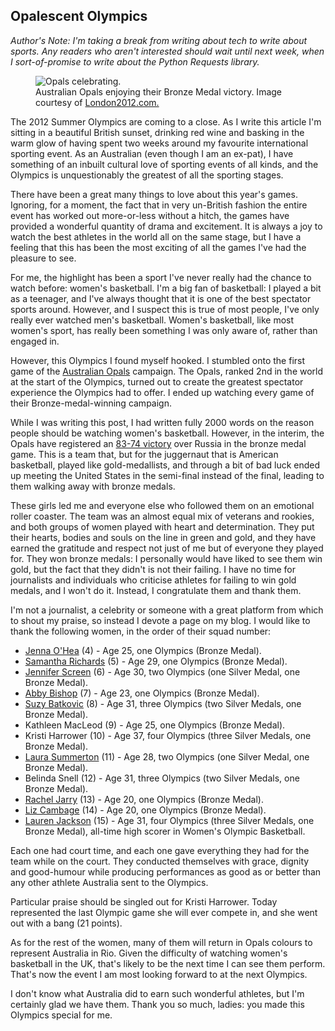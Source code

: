 ## Opalescent Olympics

*Author's Note: I'm taking a break from writing about tech to write about
sports. Any readers who aren't interested should wait until next week, when I
sort-of-promise to write about the Python Requests library.*

<figure>
    <img src="http://www.london2012.com/mm/Photo/sport/General/01/40/29/87/1402987_MFULL.jpg" alt="Opals celebrating." />
    <figcaption>Australian Opals enjoying their Bronze Medal victory. Image courtesy of <a href="http://www.london2012.com/photos/latestpictures.html#fullscreen-australia-celebrate-bronze-the-women-basketball-1402995">London2012.com.</a></figcaption>
</figure>

The 2012 Summer Olympics are coming to a close. As I write this article I'm
sitting in a beautiful British sunset, drinking red wine and basking in the
warm glow of having spent two weeks around my favourite international sporting
event. As an Australian (even though I am an ex-pat), I have something of an
inbuilt cultural love of sporting events of all kinds, and the Olympics is
unquestionably the greatest of all the sporting stages.

There have been a great many things to love about this year's games. Ignoring,
for a moment, the fact that in very un-British fashion the entire event has
worked out more-or-less without a hitch, the games have provided a wonderful
quantity of drama and excitement. It is always a joy to watch the best
athletes in the world all on the same stage, but I have a feeling that this
has been the most exciting of all the games I've had the pleasure to see.

For me, the highlight has been a sport I've never really had the chance to
watch before: women's basketball. I'm a big fan of basketball: I played a bit
as a teenager, and I've always thought that it is one of the best spectator
sports around. However, and I suspect this is true of most people, I've only
really ever watched men's basketball. Women's basketball, like most women's
sport, has really been something I was only aware of, rather than engaged in.

However, this Olympics I found myself hooked. I stumbled onto the first game
of the [Australian Opals](http://basketball.net.au/index.php?id=283) campaign.
The Opals, ranked 2nd in the world at the start of the Olympics, turned out to
create the greatest spectator experience the Olympics had to offer. I ended up
watching every game of their Bronze-medal-winning campaign.

While I was writing this post, I had written fully 2000 words on the reason
people should be watching women's basketball. However, in the interim, the
Opals have registered an [83-74 victory](http://www.london2012.com/basketball/event/women/match=bkw400102/index.html)
over Russia in the bronze medal game. This is a team that, but for the
juggernaut that is American basketball, played like gold-medallists, and
through a bit of bad luck ended up meeting the United States in the semi-final
instead of the final, leading to them walking away with bronze medals.

These girls led me and everyone else who followed them on an emotional
roller coaster. The team was an almost equal mix of veterans and rookies, and
both groups of women played with heart and determination. They put their
hearts, bodies and souls on the line in green and gold, and they have earned
the gratitude and respect not just of me but of everyone they played for. They
won bronze medals: I personally would have liked to see them win gold, but the
fact that they didn't is not their failing. I have no time for journalists and
individuals who criticise athletes for failing to win gold medals, and I won't
do it. Instead, I congratulate them and thank them.

I'm not a journalist, a celebrity or someone with a great platform from which
to shout my praise, so instead I devote a page on my blog. I would like to
thank the following women, in the order of their squad number:

* [Jenna O'Hea](https://twitter.com/JennaOHea) (4) - Age 25, one Olympics
  (Bronze Medal).
* [Samantha Richards](https://twitter.com/sricho008) (5) - Age 29, one
  Olympics (Bronze Medal).
* [Jennifer Screen](https://twitter.com/JenniScreen) (6) - Age 30, two
  Olympics (one Silver Medal, one Bronze Medal).
* [Abby Bishop](https://twitter.com/Abby_Knight10) (7) - Age 23, one Olympics
  (Bronze Medal).
* [Suzy Batkovic](https://twitter.com/SuzyBatkovic) (8) - Age 31, three
  Olympics (two Silver Medals, one Bronze Medal).
* Kathleen MacLeod (9) - Age 25, one Olympics (Bronze Medal).
* Kristi Harrower (10) - Age 37, four Olympics (three Silver Medals, one
  Bronze Medal).
* [Laura Summerton](https://twitter.com/Laura_Hodges11) (11) - Age 28, two
  Olympics (one Silver Medal, one Bronze Medal).
* Belinda Snell (12) - Age 31, three Olympics (two Silver Medals, one Bronze
  Medal).
* [Rachel Jarry](https://twitter.com/rmjarry) (13) - Age 20, one Olympics
  (Bronze Medal).
* [Liz Cambage](https://twitter.com/ecambage) (14) - Age 20, one Olympics
  (Bronze Medal).
* [Lauren Jackson](https://twitter.com/laurenej15) (15) - Age 31, four
  Olympics (three Silver Medals, one Bronze Medal), all-time high scorer in
  Women's Olympic Basketball.

Each one had court time, and each one gave everything they had
for the team while on the court. They conducted themselves with grace, dignity
and good-humour while producing performances as good as or better than any
other athlete Australia sent to the Olympics.

Particular praise should be singled out for Kristi Harrower. Today represented
the last Olympic game she will ever compete in, and she went out with a bang
(21 points).

As for the rest of the women, many of them will return in Opals colours to
represent Australia in Rio. Given the difficulty of watching women's
basketball in the UK, that's likely to be the next time I can see them
perform. That's now the event I am most looking forward to at the next
Olympics.

I don't know what Australia did to earn such wonderful athletes, but I'm
certainly glad we have them. Thank you so much, ladies: you made this
Olympics special for me.
